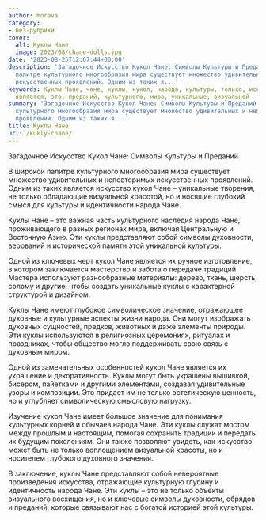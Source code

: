 ```yaml
---
author: morava
category:
- без-рубрики
cover:
  alt: Куклы Чане
  image: 2023/08/chane-dolls.jpg
date: '2023-08-25T12:07:44+00:00'
description: 'Загадочное Искусство Кукол Чане: Символы Культуры и Преданий В широкой
  палитре культурного многообразия мира существует множество удивительных и неповторимых
  искусственных проявлений. Одним из таких я...'
keywords: Куклы Чане, чане, куклы, кукол, народа, культуры, только, искусство, символы,
  является, это, преданий, культурного, мира, уникальные, визуальной
summary: 'Загадочное Искусство Кукол Чане: Символы Культуры и Преданий В широкой палитре
  культурного многообразия мира существует множество удивительных и неповторимых искусственных
  проявлений. Одним из таких я...'
title: Куклы Чане
url: /kukly-chane/
---
```


Загадочное Искусство Кукол Чане: Символы Культуры и Преданий

В широкой палитре культурного многообразия мира существует множество удивительных и неповторимых искусственных проявлений. Одним из таких является искусство кукол Чане – уникальные творения, не только обладающие визуальной красотой, но и носящие глубокий смысл для культуры и идентичности народа Чане.

Куклы Чане – это важная часть культурного наследия народа Чане, проживающего в разных регионах мира, включая Центральную и Восточную Азию. Эти куклы представляют собой символы духовности, верований и исторической памяти этой уникальной культуры.

Одной из ключевых черт кукол Чане является их ручное изготовление, в котором заключается мастерство и забота о передаче традиций. Мастера используют разнообразные материалы: дерево, ткань, шерсть, солому и другие, чтобы создать уникальные куклы с характерной структурой и дизайном.

Куклы Чане имеют глубокое символическое значение, отражающее духовные и культурные аспекты жизни народа. Они могут изображать духовных сущностей, предков, животных и даже элементы природы. Эти куклы используются в религиозных церемониях, ритуалах и праздниках, чтобы общество могло поддерживать свою связь с духовным миром.

Одной из замечательных особенностей кукол Чане является их украшение и декоративность. Куклы могут быть украшены вышивкой, бисером, пайетками и другими элементами, создавая удивительные узоры и композиции. Это придает им не только эстетическую ценность, но и углубляет символическую смысловую нагрузку.

Изучение кукол Чане имеет большое значение для понимания культурных корней и обычаев народа Чане. Эти куклы служат мостом между прошлым и настоящим, помогая сохранить традиции и передать их будущим поколениям. Они также позволяют увидеть, как искусство может быть не только воплощением визуальной красоты, но и носителем глубокого духовного значения.

В заключение, куклы Чане представляют собой невероятные произведения искусства, отражающие культурную глубину и идентичность народа Чане. Эти куклы – это не только объекты визуального восхищения, но и ключевые символы духовности, обрядов и преданий, которые связывают нас с богатой историей этой культуры.